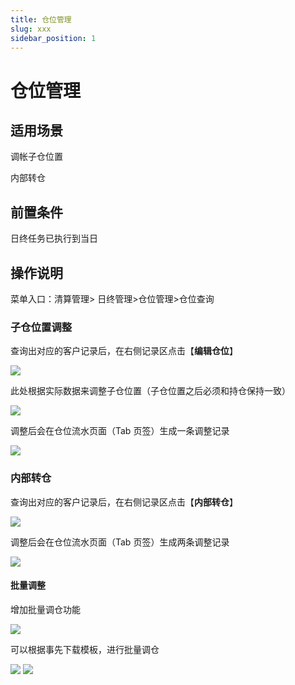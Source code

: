 ```yaml
---
title: 仓位管理
slug: xxx
sidebar_position: 1
---
```



# 仓位管理

## 适用场景

调帐子仓位置

内部转仓

## 前置条件

日终任务已执行到当日

## 操作说明

菜单入口：清算管理&gt; 日终管理&gt;仓位管理&gt;仓位查询

### 子仓位置调整

查询出对应的客户记录后，在右侧记录区点击【**编辑仓位**】

<img src="/assets/ABnvbW4oSo44JfxOi8ccz1i8nh6.png"/>

此处根据实际数据来调整子仓位置（子仓位置之后必须和持仓保持一致）

<img src="/assets/CD7Sb3xRloKFayxynqdcNI33nhW.png"/>

调整后会在仓位流水页面（Tab 页签）生成一条调整记录

<img src="/assets/KClvbr5Z3oIJQNxOdyvcyDdxney.png"/>

### 内部转仓

查询出对应的客户记录后，在右侧记录区点击【**内部转仓**】

<img src="/assets/MzN5b8JzaoWkuxxGeXucKiYqn2b.png"/>

调整后会在仓位流水页面（Tab 页签）生成两条调整记录

<img src="/assets/NtD4bRnAQoB5LmxpecZcombDn7b.png"/>

#### 批量调整

增加批量调仓功能

<img src="/assets/DQ8GbVm3bozTpcx3rlNcgO88nBc.png"/>

可以根据事先下载模板，进行批量调仓

<img src="/assets/SwpabCev4oFTOwxZoVMcS7d2nbh.png"/>

<img src="/assets/BNx5bzcQioTFgHxgmLhcD6BenLe.png"/>

